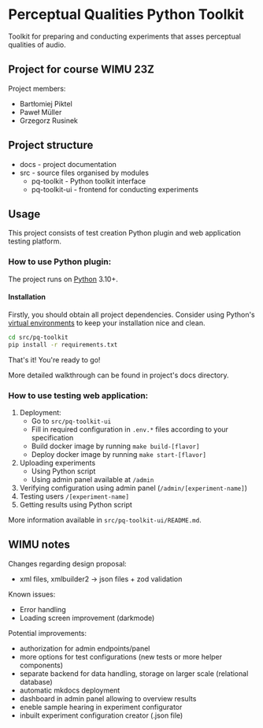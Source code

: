 # Perceptual Qualities Python Toolkit

Toolkit for preparing and conducting experiments that asses
perceptual qualities of audio.

## Project for course WIMU 23Z

Project members:
- Bartłomiej Piktel
- Paweł Müller
- Grzegorz Rusinek

## Project structure

- docs - project documentation
- src - source files organised by modules
    - pq-toolkit - Python toolkit interface
    - pq-toolkit-ui - frontend for conducting experiments

## Usage

This project consists of test creation Python plugin and web application
testing platform.

### How to use Python plugin:
The project runs on [Python](https://www.python.org) 3.10+.

#### Installation

Firstly, you should obtain all project dependencies.
Consider using Python's [virtual environments](https://docs.python.org/3/tutorial/venv.html#virtual-environments-and-packages) to keep your installation nice and clean.

```bash
cd src/pq-toolkit
pip install -r requirements.txt
```

That's it! You're ready to go!

More detailed walkthrough can be found in project's docs directory.


### How to use testing web application:

1. Deployment:
   - Go to `src/pq-toolkit-ui`
   - Fill in required configuration in `.env.*` files according to your specification
   - Build docker image by running `make build-[flavor]`
   - Deploy docker image by running `make start-[flavor]`
2. Uploading experiments
   - Using Python script
   - Using admin panel available at `/admin`
3. Verifying configuration using admin panel (`/admin/[experiment-name]`)
4. Testing users `/[experiment-name]`
5. Getting results using Python script

More information available in `src/pq-toolkit-ui/README.md`.

## WIMU notes

Changes regarding design proposal:
- xml files, xmlbuilder2 -> json files + zod validation

Known issues:
- Error handling
- Loading screen improvement (darkmode)

Potential improvements:
- authorization for admin endpoints/panel
- more options for test configurations (new tests or more helper components)
- separate backend for data handling, storage on larger scale (relational database)
- automatic mkdocs deployment
- dashboard in admin panel allowing to overview results
- eneble sample hearing in experiment configurator
- inbuilt experiment configuration creator (.json file)
